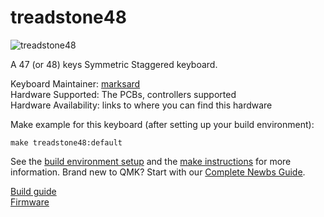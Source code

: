 # treadstone48

![treadstone48](https://github.com/marksard/Keyboards/raw/master/_image/20181219-PC190003.jpg)

A 47 (or 48) keys Symmetric Staggered keyboard.  

Keyboard Maintainer: [marksard](https://github.com/marksard)  
Hardware Supported: The PCBs, controllers supported  
Hardware Availability: links to where you can find this hardware

Make example for this keyboard (after setting up your build environment):

    make treadstone48:default

See the [build environment setup](https://docs.qmk.fm/#/getting_started_build_tools) and the [make instructions](https://docs.qmk.fm/#/getting_started_make_guide) for more information. Brand new to QMK? Start with our [Complete Newbs Guide](https://docs.qmk.fm/#/newbs).

[Build guide](https://github.com/marksard/Keyboards/blob/master/treadstpne48/documents/treadstone48_buildguide.md)  
[Firmware](https://github.com/marksard/qmk_firmware/tree/my_customize/keyboards/treadstone48)  
